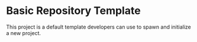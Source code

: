 # Basic Repository Template

This project is a default template developers can use to spawn and initialize a new project.